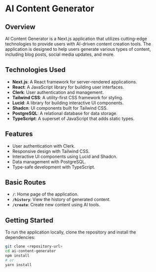 # AI Content Generator

## Overview

AI Content Generator is a Next.js application that utilizes cutting-edge technologies to provide users with AI-driven content creation tools. The application is designed to help users generate various types of content, including blog posts, social media updates, and more.

## Technologies Used

- **Next.js**: A React framework for server-rendered applications.
- **React**: A JavaScript library for building user interfaces.
- **Clerk**: User authentication and management.
- **Tailwind CSS**: A utility-first CSS framework for styling.
- **Lucid**: A library for building interactive UI components.
- **Shadcn**: UI components built for Tailwind CSS.
- **PostgreSQL**: A relational database for data storage.
- **TypeScript**: A superset of JavaScript that adds static types.

## Features

- User authentication with Clerk.
- Responsive design with Tailwind CSS.
- Interactive UI components using Lucid and Shadcn.
- Data management with PostgreSQL.
- Type-safe development with TypeScript.

## Basic Routes

- **`/`**: Home page of the application.
- **`/history`**: View the history of generated content.
- **`/create`**: Create new content using AI tools.

## Getting Started

To run the application locally, clone the repository and install the dependencies:

```bash
git clone <repository-url>
cd ai-content-generator
npm install
# or
yarn install

